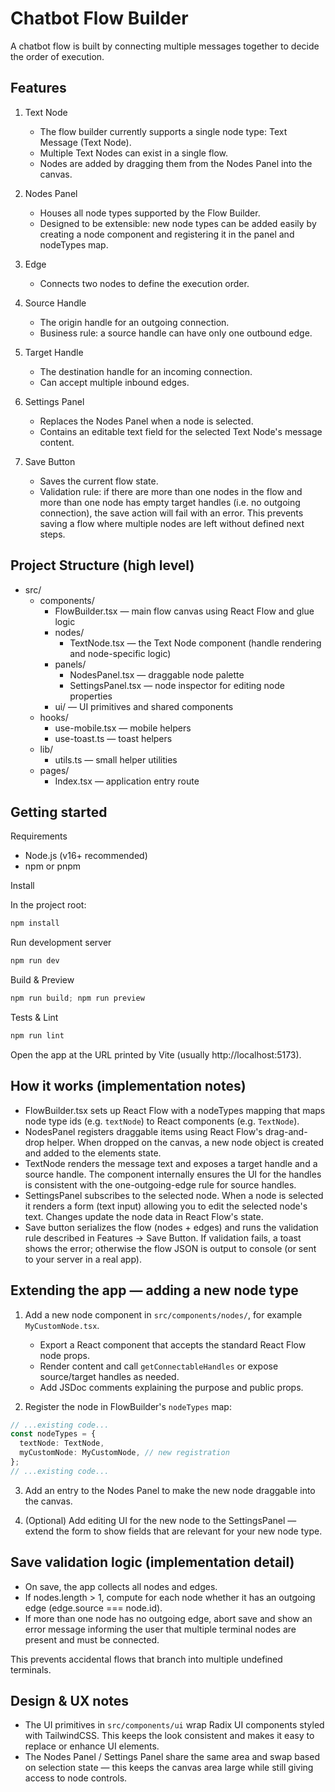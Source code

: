 # Chatbot Flow Builder



A chatbot flow is built by connecting multiple messages together to decide the order of execution.





## Features

1. Text Node
   - The flow builder currently supports a single node type: Text Message (Text Node).
   - Multiple Text Nodes can exist in a single flow.
   - Nodes are added by dragging them from the Nodes Panel into the canvas.

2. Nodes Panel
   - Houses all node types supported by the Flow Builder.
   - Designed to be extensible: new node types can be added easily by creating a node component and registering it in the panel and nodeTypes map.

3. Edge
   - Connects two nodes to define the execution order.

4. Source Handle
   - The origin handle for an outgoing connection.
   - Business rule: a source handle can have only one outbound edge.

5. Target Handle
   - The destination handle for an incoming connection.
   - Can accept multiple inbound edges.

6. Settings Panel

   - Replaces the Nodes Panel when a node is selected.
   - Contains an editable text field for the selected Text Node's message content.

7. Save Button
   - Saves the current flow state.
   - Validation rule: if there are more than one nodes in the flow and more than one node has empty target handles (i.e. no outgoing connection), the save action will fail with an error. This prevents saving a flow where multiple nodes are left without defined next steps.


## Project Structure (high level)

- src/
  - components/
    - FlowBuilder.tsx — main flow canvas using React Flow and glue logic
    - nodes/
      - TextNode.tsx — the Text Node component (handle rendering and node-specific logic)
    - panels/
      - NodesPanel.tsx — draggable node palette
      - SettingsPanel.tsx — node inspector for editing node properties
    - ui/ — UI primitives and shared components
  - hooks/
    - use-mobile.tsx — mobile helpers
    - use-toast.ts — toast helpers
  - lib/
    - utils.ts — small helper utilities
  - pages/
    - Index.tsx — application entry route


## Getting started

Requirements
- Node.js (v16+ recommended)
- npm or pnpm

Install

In the project root:

```powershell
npm install
```

Run development server

```powershell
npm run dev
```

Build & Preview

```powershell
npm run build; npm run preview
```

Tests & Lint

```powershell
npm run lint
```

Open the app at the URL printed by Vite (usually http://localhost:5173).


## How it works (implementation notes)

- FlowBuilder.tsx sets up React Flow with a nodeTypes mapping that maps node type ids (e.g. `textNode`) to React components (e.g. `TextNode`).
- NodesPanel registers draggable items using React Flow's drag-and-drop helper. When dropped on the canvas, a new node object is created and added to the elements state.
- TextNode renders the message text and exposes a target handle and a source handle. The component internally ensures the UI for the handles is consistent with the one-outgoing-edge rule for source handles.
- SettingsPanel subscribes to the selected node. When a node is selected it renders a form (text input) allowing you to edit the selected node's text. Changes update the node data in React Flow's state.
- Save button serializes the flow (nodes + edges) and runs the validation rule described in Features -> Save Button. If validation fails, a toast shows the error; otherwise the flow JSON is output to console (or sent to your server in a real app).


## Extending the app — adding a new node type

1. Add a new node component in `src/components/nodes/`, for example `MyCustomNode.tsx`.
   - Export a React component that accepts the standard React Flow node props.
   - Render content and call `getConnectableHandles` or expose source/target handles as needed.
   - Add JSDoc comments explaining the purpose and public props.

2. Register the node in FlowBuilder's `nodeTypes` map:

```ts
// ...existing code...
const nodeTypes = {
  textNode: TextNode,
  myCustomNode: MyCustomNode, // new registration
};
// ...existing code...
```

3. Add an entry to the Nodes Panel to make the new node draggable into the canvas.

4. (Optional) Add editing UI for the new node to the SettingsPanel — extend the form to show fields that are relevant for your new node type.


## Save validation logic (implementation detail)

- On save, the app collects all nodes and edges.
- If nodes.length > 1, compute for each node whether it has an outgoing edge (edge.source === node.id).
- If more than one node has no outgoing edge, abort save and show an error message informing the user that multiple terminal nodes are present and must be connected.

This prevents accidental flows that branch into multiple undefined terminals.


## Design & UX notes

- The UI primitives in `src/components/ui` wrap Radix UI components styled with TailwindCSS. This keeps the look consistent and makes it easy to replace or enhance UI elements.
- The Nodes Panel / Settings Panel share the same area and swap based on selection state — this keeps the canvas area large while still giving access to node controls.



